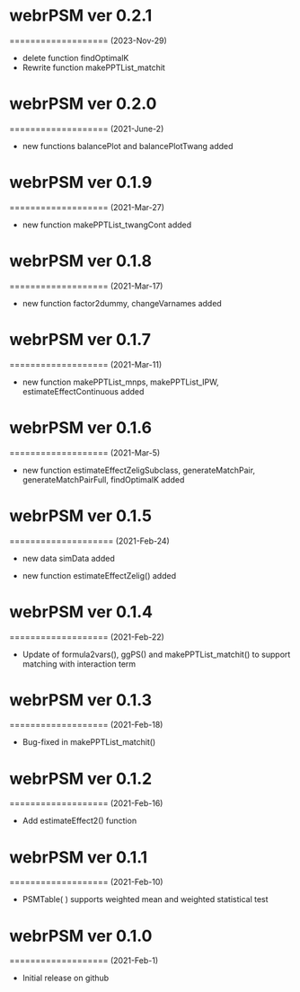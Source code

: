 # webrPSM ver 0.2.1
===================
(2023-Nov-29)

* delete function findOptimalK 
* Rewrite function makePPTList_matchit  

# webrPSM ver 0.2.0
===================
(2021-June-2)

* new functions balancePlot and balancePlotTwang added


# webrPSM ver 0.1.9
===================
(2021-Mar-27)

* new function makePPTList_twangCont added

# webrPSM ver 0.1.8
===================
(2021-Mar-17)

* new function factor2dummy, changeVarnames added

# webrPSM ver 0.1.7
===================
(2021-Mar-11)

* new function makePPTList_mnps, makePPTList_IPW, estimateEffectContinuous added

# webrPSM ver 0.1.6
===================
(2021-Mar-5)

* new function estimateEffectZeligSubclass, generateMatchPair, generateMatchPairFull, findOptimalK added

# webrPSM ver 0.1.5
====================
(2021-Feb-24)

* new data simData added

* new function estimateEffectZelig() added

# webrPSM ver 0.1.4
===================
(2021-Feb-22)

* Update of formula2vars(), ggPS() and makePPTList_matchit() to support matching with interaction term

# webrPSM ver 0.1.3 
===================
(2021-Feb-18)

* Bug-fixed in makePPTList_matchit()

# webrPSM ver 0.1.2 
===================
(2021-Feb-16)

* Add estimateEffect2() function

# webrPSM ver 0.1.1 
===================
(2021-Feb-10)

* PSMTable( ) supports weighted mean and weighted statistical test


# webrPSM ver 0.1.0
===================
(2021-Feb-1)

* Initial release on github
